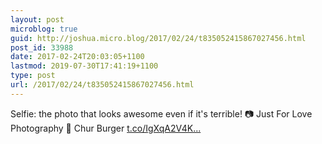 ```yaml
---
layout: post
microblog: true
guid: http://joshua.micro.blog/2017/02/24/t835052415867027456.html
post_id: 33988
date: 2017-02-24T20:03:05+1100
lastmod: 2019-07-30T17:41:19+1100
type: post
url: /2017/02/24/t835052415867027456.html
---
```

Selfie: the photo that looks awesome even if it's terrible! 📷 Just For Love Photography 🍔 Chur Burger [t.co/IgXqA2V4K...](https://t.co/IgXqA2V4Kj)

